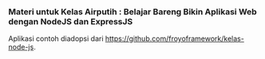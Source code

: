 ### Materi untuk Kelas Airputih : Belajar Bareng Bikin Aplikasi Web dengan NodeJS dan ExpressJS

Aplikasi contoh diadopsi dari https://github.com/froyoframework/kelas-node-js.

